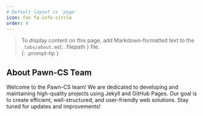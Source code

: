 ```yaml
---
# Default layout is 'page'
icon: fas fa-info-circle
order: 4
---
```


> To display content on this page, add Markdown-formatted text to the `_tabs/about.md`{: .filepath } file.  
{: .prompt-tip }

## About Pawn-CS Team  

Welcome to the Pawn-CS team! We are dedicated to developing and maintaining high-quality projects using Jekyll and GitHub Pages. Our goal is to create efficient, well-structured, and user-friendly web solutions. Stay tuned for updates and improvements!
